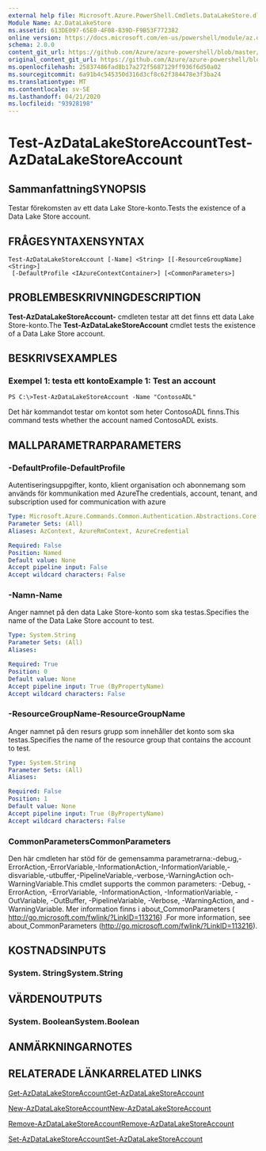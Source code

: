 ```yaml
---
external help file: Microsoft.Azure.PowerShell.Cmdlets.DataLakeStore.dll-Help.xml
Module Name: Az.DataLakeStore
ms.assetid: 613DE097-65E0-4F08-839D-F9B53F772382
online version: https://docs.microsoft.com/en-us/powershell/module/az.datalakestore/test-azdatalakestoreaccount
schema: 2.0.0
content_git_url: https://github.com/Azure/azure-powershell/blob/master/src/DataLakeStore/DataLakeStore/help/Test-AzDataLakeStoreAccount.md
original_content_git_url: https://github.com/Azure/azure-powershell/blob/master/src/DataLakeStore/DataLakeStore/help/Test-AzDataLakeStoreAccount.md
ms.openlocfilehash: 25837486fad8b17a272f5687129ff936f6d50a02
ms.sourcegitcommit: 6a91b4c545350d316d3cf8c62f384478e3f3ba24
ms.translationtype: MT
ms.contentlocale: sv-SE
ms.lasthandoff: 04/21/2020
ms.locfileid: "93928198"
---
```

# <span data-ttu-id="41160-101">Test-AzDataLakeStoreAccount</span><span class="sxs-lookup"><span data-stu-id="41160-101">Test-AzDataLakeStoreAccount</span></span>

## <span data-ttu-id="41160-102">Sammanfattning</span><span class="sxs-lookup"><span data-stu-id="41160-102">SYNOPSIS</span></span>
<span data-ttu-id="41160-103">Testar förekomsten av ett data Lake Store-konto.</span><span class="sxs-lookup"><span data-stu-id="41160-103">Tests the existence of a Data Lake Store account.</span></span>

## <span data-ttu-id="41160-104">FRÅGESYNTAXEN</span><span class="sxs-lookup"><span data-stu-id="41160-104">SYNTAX</span></span>

```
Test-AzDataLakeStoreAccount [-Name] <String> [[-ResourceGroupName] <String>]
 [-DefaultProfile <IAzureContextContainer>] [<CommonParameters>]
```

## <span data-ttu-id="41160-105">PROBLEMBESKRIVNING</span><span class="sxs-lookup"><span data-stu-id="41160-105">DESCRIPTION</span></span>
<span data-ttu-id="41160-106">**Test-AzDataLakeStoreAccount-** cmdleten testar att det finns ett data Lake Store-konto.</span><span class="sxs-lookup"><span data-stu-id="41160-106">The **Test-AzDataLakeStoreAccount** cmdlet tests the existence of a Data Lake Store account.</span></span>

## <span data-ttu-id="41160-107">BESKRIVS</span><span class="sxs-lookup"><span data-stu-id="41160-107">EXAMPLES</span></span>

### <span data-ttu-id="41160-108">Exempel 1: testa ett konto</span><span class="sxs-lookup"><span data-stu-id="41160-108">Example 1: Test an account</span></span>
```
PS C:\>Test-AzDataLakeStoreAccount -Name "ContosoADL"
```

<span data-ttu-id="41160-109">Det här kommandot testar om kontot som heter ContosoADL finns.</span><span class="sxs-lookup"><span data-stu-id="41160-109">This command tests whether the account named ContosoADL exists.</span></span>

## <span data-ttu-id="41160-110">MALLPARAMETRAR</span><span class="sxs-lookup"><span data-stu-id="41160-110">PARAMETERS</span></span>

### <span data-ttu-id="41160-111">-DefaultProfile</span><span class="sxs-lookup"><span data-stu-id="41160-111">-DefaultProfile</span></span>
<span data-ttu-id="41160-112">Autentiseringsuppgifter, konto, klient organisation och abonnemang som används för kommunikation med Azure</span><span class="sxs-lookup"><span data-stu-id="41160-112">The credentials, account, tenant, and subscription used for communication with azure</span></span>

```yaml
Type: Microsoft.Azure.Commands.Common.Authentication.Abstractions.Core.IAzureContextContainer
Parameter Sets: (All)
Aliases: AzContext, AzureRmContext, AzureCredential

Required: False
Position: Named
Default value: None
Accept pipeline input: False
Accept wildcard characters: False
```

### <span data-ttu-id="41160-113">-Namn</span><span class="sxs-lookup"><span data-stu-id="41160-113">-Name</span></span>
<span data-ttu-id="41160-114">Anger namnet på den data Lake Store-konto som ska testas.</span><span class="sxs-lookup"><span data-stu-id="41160-114">Specifies the name of the Data Lake Store account to test.</span></span>

```yaml
Type: System.String
Parameter Sets: (All)
Aliases:

Required: True
Position: 0
Default value: None
Accept pipeline input: True (ByPropertyName)
Accept wildcard characters: False
```

### <span data-ttu-id="41160-115">-ResourceGroupName</span><span class="sxs-lookup"><span data-stu-id="41160-115">-ResourceGroupName</span></span>
<span data-ttu-id="41160-116">Anger namnet på den resurs grupp som innehåller det konto som ska testas.</span><span class="sxs-lookup"><span data-stu-id="41160-116">Specifies the name of the resource group that contains the account to test.</span></span>

```yaml
Type: System.String
Parameter Sets: (All)
Aliases:

Required: False
Position: 1
Default value: None
Accept pipeline input: True (ByPropertyName)
Accept wildcard characters: False
```

### <span data-ttu-id="41160-117">CommonParameters</span><span class="sxs-lookup"><span data-stu-id="41160-117">CommonParameters</span></span>
<span data-ttu-id="41160-118">Den här cmdleten har stöd för de gemensamma parametrarna:-debug,-ErrorAction,-ErrorVariable,-InformationAction,-InformationVariable,-disvariable,-utbuffer,-PipelineVariable,-verbose,-WarningAction och-WarningVariable.</span><span class="sxs-lookup"><span data-stu-id="41160-118">This cmdlet supports the common parameters: -Debug, -ErrorAction, -ErrorVariable, -InformationAction, -InformationVariable, -OutVariable, -OutBuffer, -PipelineVariable, -Verbose, -WarningAction, and -WarningVariable.</span></span> <span data-ttu-id="41160-119">Mer information finns i about_CommonParameters ( http://go.microsoft.com/fwlink/?LinkID=113216) .</span><span class="sxs-lookup"><span data-stu-id="41160-119">For more information, see about_CommonParameters (http://go.microsoft.com/fwlink/?LinkID=113216).</span></span>

## <span data-ttu-id="41160-120">KOSTNADS</span><span class="sxs-lookup"><span data-stu-id="41160-120">INPUTS</span></span>

### <span data-ttu-id="41160-121">System. String</span><span class="sxs-lookup"><span data-stu-id="41160-121">System.String</span></span>

## <span data-ttu-id="41160-122">VÄRDEN</span><span class="sxs-lookup"><span data-stu-id="41160-122">OUTPUTS</span></span>

### <span data-ttu-id="41160-123">System. Boolean</span><span class="sxs-lookup"><span data-stu-id="41160-123">System.Boolean</span></span>

## <span data-ttu-id="41160-124">ANMÄRKNINGAR</span><span class="sxs-lookup"><span data-stu-id="41160-124">NOTES</span></span>

## <span data-ttu-id="41160-125">RELATERADE LÄNKAR</span><span class="sxs-lookup"><span data-stu-id="41160-125">RELATED LINKS</span></span>

[<span data-ttu-id="41160-126">Get-AzDataLakeStoreAccount</span><span class="sxs-lookup"><span data-stu-id="41160-126">Get-AzDataLakeStoreAccount</span></span>](./Get-AzDataLakeStoreAccount.md)

[<span data-ttu-id="41160-127">New-AzDataLakeStoreAccount</span><span class="sxs-lookup"><span data-stu-id="41160-127">New-AzDataLakeStoreAccount</span></span>](./New-AzDataLakeStoreAccount.md)

[<span data-ttu-id="41160-128">Remove-AzDataLakeStoreAccount</span><span class="sxs-lookup"><span data-stu-id="41160-128">Remove-AzDataLakeStoreAccount</span></span>](./Remove-AzDataLakeStoreAccount.md)

[<span data-ttu-id="41160-129">Set-AzDataLakeStoreAccount</span><span class="sxs-lookup"><span data-stu-id="41160-129">Set-AzDataLakeStoreAccount</span></span>](./Set-AzDataLakeStoreAccount.md)


